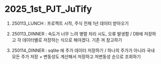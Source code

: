# 2025_1st_PJT_JuTify

1. 250113_LUNCH : 프로젝트 시작, 주식 전체 1년 데이터 받아오기

2. 250113_DINNER : 속도가 너무 느려 병렬 처리 시도, 오류 발생함 / DB에 저장하고 각 데이터별로 저장하는 식으로 해야겠다. 기존 꺼 참고하기

3. 250114_DINNER : sqlite 에 주가 데이터 저장하기 / 하나의 주가가 아니라 국내 모든 주가 저장 + 변동성도 계산해서 저장하고 저변동성 순으로 조회하기
